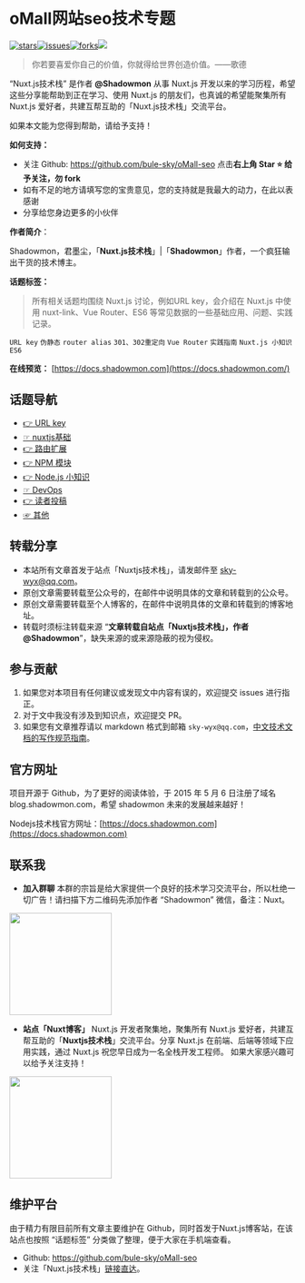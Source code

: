 # oMall网站seo技术专题

[![stars](https://badgen.net/github/stars/bule-sky/oMall-seo?color=cyan&icon=github&label=点赞)](https://github.com/bule-sky/oMall-seo)[![issues](https://badgen.net/github/issues/bule-sky/oMall-seo?color=red&icon=github&label=问题)](https://github.com/bule-sky/oMall-seo/issues)[![forks](https://badgen.net/github/forks/bule-sky/oMall-seo?color=orange&label=收藏)](https://github.com/bule-sky/oMall-seo)[<img src="https://img.shields.io/badge/%E5%BE%AE%E4%BF%A1-%E5%85%AC%E4%BC%97%E5%8F%B7-brightgreen">](https://nodejsred.oss-cn-shanghai.aliyuncs.com/node_roadmap_wx.jpg?x-oss-process=style/may)

> 你若要喜爱你自己的价值，你就得给世界创造价值。——歌德

“Nuxt.js技术栈” 是作者 **@Shadowmon** 从事 Nuxt.js 开发以来的学习历程，希望这些分享能帮助到正在学习、使用 Nuxt.js 的朋友们，也真诚的希望能聚集所有 Nuxt.js 爱好者，共建互帮互助的「Nuxt.js技术栈」交流平台。

如果本文能为您得到帮助，请给予支持！

**如何支持：**

- 关注 Github: https://github.com/bule-sky/oMall-seo 点击**右上角 Star :star: 给予关注，勿 fork**
- 如有不足的地方请填写您的宝贵意见，您的支持就是我最大的动力，在此以表感谢
- 分享给您身边更多的小伙伴

**作者简介**：

Shadowmon，君墨尘，「**Nuxt.js技术栈**」|「**Shadowmon**」作者，一个疯狂输出干货的技术博主。

**话题标签：**

> 所有相关话题均围绕 Nuxt.js 讨论，例如URL key，会介绍在 Nuxt.js 中使用 nuxt-link、Vue Router、ES6 等常见数据的一些基础应用、问题、实践记录。

`URL key` `伪静态` `router alias` `301、302重定向` `Vue Router` `实践指南` `Nuxt.js 小知识` `ES6`

**在线预览：** [https://docs.shadowmon.com](https://docs.shadowmon.com/)

## 话题导航
* [👉 URL key](https://docs.magento.com/user-guide/catalog/catalog-urls.html)
* [☞ nuxtjs基础](https://nuxtjs.org/docs/2.x/concepts/views)
* [👉 路由扩展](https://nuxtjs.org/docs/2.x/configuration-glossary/configuration-router#extendroutes)
* [👉 NPM 模块](https://mp.weixin.qq.com/mp/appmsgalbum?__biz=MzIyNDU2NTc5Mw==&action=getalbum&album_id=1825586897415389186#wechat_redirect)
* [👉 Node.js 小知识](https://mp.weixin.qq.com/mp/appmsgalbum?__biz=MzIyNDU2NTc5Mw==&action=getalbum&album_id=1679118121804054530#wechat_redirect)
* [☞ DevOps](https://mp.weixin.qq.com/mp/appmsgalbum?__biz=MzIyNDU2NTc5Mw==&action=getalbum&album_id=1831406119311720449#wechat_redirect)
* [👉 读者投稿](https://mp.weixin.qq.com/mp/appmsgalbum?__biz=MzIyNDU2NTc5Mw==&action=getalbum&album_id=1971364760327634945#wechat_redirect)
* [☞ 其他](/other/about-us.md)

## 转载分享

* 本站所有文章首发于站点「Nuxtjs技术栈」，请发邮件至 sky-wyx@qq.com。
* 原创文章需要转载至公众号的，在邮件中说明具体的文章和转载到的公众号。
* 原创文章需要转载至个人博客的，在邮件中说明具体的文章和转载到的博客地址。
* 转载时须标注转载来源 “**文章转载自站点「Nuxtjs技术栈」，作者@Shadowmon**”，缺失来源的或来源隐蔽的视为侵权。

## 参与贡献

1. 如果您对本项目有任何建议或发现文中内容有误的，欢迎提交 issues 进行指正。
2. 对于文中我没有涉及到知识点，欢迎提交 PR。
3. 如果您有文章推荐请以 markdown 格式到邮箱 `sky-wyx@qq.com`，[中文技术文档的写作规范指南](https://github.com/ruanyf/document-style-guide)。

## 官方网址

项目开源于 Github，为了更好的阅读体验，于 2015 年 5 月 6 日注册了域名 blog.shadowmon.com，希望 shadowmon 未来的发展越来越好！

Nodejs技术栈官方网址：[https://docs.shadowmon.com](https://docs.shadowmon.com)

## 联系我

- **加入群聊**
本群的宗旨是给大家提供一个良好的技术学习交流平台，所以杜绝一切广告！请扫描下方二维码先添加作者 “Shadowmon” 微信，备注：Nuxt。
<img src="http://cdn.shadowmon.com/wx.jpg?x-oss-process=style/may" width="180" height="180"/>

- **站点「Nuxt博客」**
Nuxt.js 开发者聚集地，聚集所有 Nuxt.js 爱好者，共建互帮互助的「**Nuxtjs技术栈**」交流平台。分享 Nuxt.js 在前端、后端等领域下应用实践，通过 Nuxt.js 祝您早日成为一名全栈开发工程师。 如果大家感兴趣可以给予关注支持！
<img src="http://cdn.shadowmon.com/blog.png" width="180" height="180"/>

## 维护平台

由于精力有限目前所有文章主要维护在 Github，同时首发于Nuxt.js博客站，在该站点也按照 “话题标签” 分类做了整理，便于大家在手机端查看。

* Github: https://github.com/bule-sky/oMall-seo
* 关注「Nuxt.js技术栈」[链接直达](http://blog.shadowmon.com/)。
